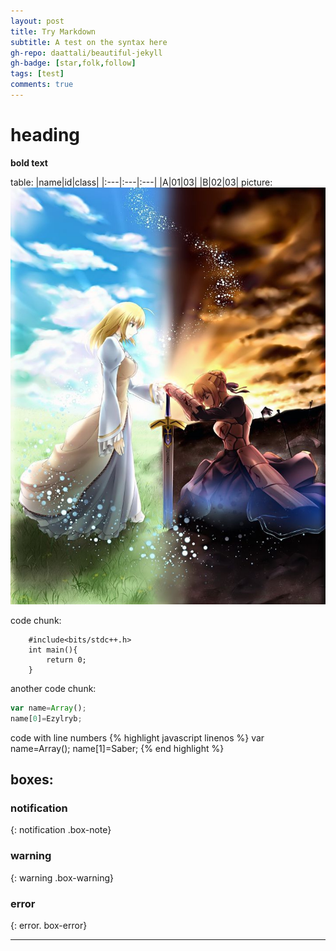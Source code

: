 ```yaml
---
layout: post
title: Try Markdown
subtitle: A test on the syntax here
gh-repo: daattali/beautiful-jekyll
gh-badge: [star,folk,follow]
tags: [test]
comments: true
---
```


# heading

**bold text**

table:
|name|id|class|
|:---|:---|:---|
|A|01|03|
|B|02|03|
picture:
![saber](../img/comlex.jpg)

code chunk:

~~~
    #include<bits/stdc++.h>
    int main(){
        return 0;
    }
~~~

another code chunk:

```javascript
var name=Array();
name[0]=Ezylryb;
```

code with line numbers
{% highlight javascript linenos %}
var name=Array();
name[1]=Saber;
{% end highlight %}

## boxes:

### notification

{: notification .box-note}

### warning

{: warning .box-warning}

### error

{: error. box-error}

***